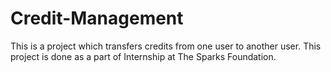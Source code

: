 # Credit-Management
This is a project which transfers credits from one user to another user. This project is done as a part of Internship at The Sparks Foundation.
